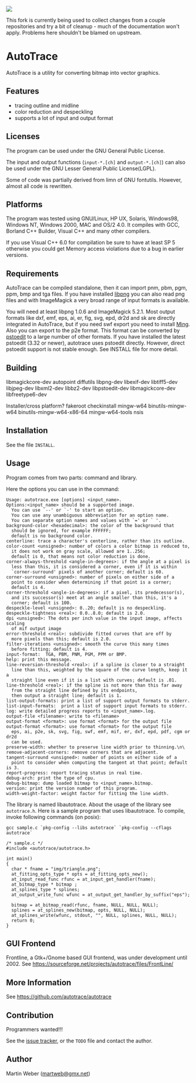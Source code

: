 ![](https://github.com/starseeker/autotrace/.github/workflows/btest.yml/badge.svg)

This fork is currently being used to collect changes from a couple repositories
and try a bit of cleanup - much of the documentation won't apply.  Problems
here shouldn't be blamed on upstream.

AutoTrace
=========

AutoTrace is a utility for converting bitmap into vector graphics.

Features
--------
- tracing outline and midline
- color reduction and despeckling
- supports a lot of input and output format

Licenses
--------
The program can be used under the GNU General Public License.

The input and output functions (`input-*.[ch]` and `output-*.[ch]`)
can also be used under the GNU Lesser General Public License(LGPL).

Some of code was partially derived from limn of GNU fontutils.
However, almost all code is rewritten.

Platforms
---------
The program was tested using GNU/Linux, HP UX, Solaris, Windows98,
Windows NT, Windows 2000, MAC and OS/2 4.0. It compiles with GCC,
Borland C++ Builder, Visual C++ and many other compilers.

If you use Visual C++ 6.0 for compilation be sure to have at
least SP 5 otherwise you could get Memory access violations due to
a bug in earlier versions.

Requirements
------------
AutoTrace can be compiled standalone, then it can import pnm, pbm,
pgm, ppm, bmp and tga files. If you have installed
[libpng](http://www.libpng.org/pub/png/libpng.html) you can also read png
files and with ImageMagick a very broad range of input formats is
available.

You will need at least libpng 1.0.6 and ImageMagick 5.2.1.  Most
output formats like dxf, emf, eps, ai, er, fig, svg, epd, dr2d and sk
are directly integrated in AutoTrace, but if you need swf export you
need to install [Ming](http://www.opaque.net/ming/). Also you can
export to the p2e format. This format can be converted by
[pstoedit](www.pstoedit.net) to a large number of other formats. If you have
installed the latest pstoedit (3.32 or newer), autotrace uses pstoedit
directly. However, direct pstoedit support is not stable enough. 
See INSTALL file for more detail.


Building
--------
libmagickcore-dev autopoint diffutils libpng-dev libexif-dev libtiff5-dev libjpeg-dev libxml2-dev libbz2-dev libpstoedit-dev libmagickcore-dev libfreetype6-dev

Installer/cross platform? fakeroot checkinstall mingw-w64 binutils-mingw-w64 binutils-mingw-w64-x86-64 mingw-w64-tools nsis

Installation
------------
See the file `INSTALL`.

Usage
-----
Program comes from two parts: command and library.

Here the options you can use in the command:

    Usage: autotrace.exe [options] <input_name>.
    Options:<input_name> should be a supported image.
      You can use `--' or `-' to start an option.
      You can use any unambiguous abbreviation for an option name.
      You can separate option names and values with `=' or ` '.
    background-color <hexadecimal>: the color of the background that
      should be ignored, for example FFFFFF;
      default is no background color.
    centerline: trace a character's centerline, rather than its outline.
    color-count <unsigned>: number of colors a color bitmap is reduced to,
      it does not work on gray scale, allowed are 1..256;
      default is 0, that means not color reduction is done.
    corner-always-threshold <angle-in-degrees>: if the angle at a pixel is
      less than this, it is considered a corner, even if it is within
      `corner-surround' pixels of another corner; default is 60.
    corner-surround <unsigned>: number of pixels on either side of a
      point to consider when determining if that point is a corner;
      default is 4.
    corner-threshold <angle-in-degrees>: if a pixel, its predecessor(s),
      and its successor(s) meet at an angle smaller than this, it's a
      corner; default is 100.
    despeckle-level <unsigned>: 0..20; default is no despeckling.
    despeckle-tightness <real>: 0.0..8.0; default is 2.0.
    dpi <unsigned>: The dots per inch value in the input image, affects scaling
      of mif output image
    error-threshold <real>: subdivide fitted curves that are off by
      more pixels than this; default is 2.0.
    filter-iterations <unsigned>: smooth the curve this many times
      before fitting; default is 4.
    input-format:  TGA, PBM, PNM, PGM, PPM or BMP.
    help: print this message.
    line-reversion-threshold <real>: if a spline is closer to a straight
      line than this, weighted by the square of the curve length, keep it a
      straight line even if it is a list with curves; default is .01.
    line-threshold <real>: if the spline is not more than this far away
      from the straight line defined by its endpoints,
      then output a straight line; default is 1.
    list-output-formats: print a list of support output formats to stderr.
    list-input-formats:  print a list of support input formats to stderr.
    log: write detailed progress reports to <input_name>.log.
    output-file <filename>: write to <filename>
    output-format <format>: use format <format> for the output file
    output-format <format>: use format <format> for the output file
      eps, ai, p2e, sk, svg, fig, swf, emf, mif, er, dxf, epd, pdf, cgm or dr2d
      can be used.
    preserve-width: whether to preserve line width prior to thinning.\n\
    remove-adjacent-corners: remove corners that are adjacent.
    tangent-surround <unsigned>: number of points on either side of a
      point to consider when computing the tangent at that point; default is 3.
    report-progress: report tracing status in real time.
    debug-arch: print the type of cpu.
    debug-bitmap: dump loaded bitmap to <input_name>.bitmap.
    version: print the version number of this program.
    width-weight-factor: weight factor for fitting the line width.

The library is named libautotrace. About the usage of the library
see `autotrace.h`.
Here is a sample program that uses libautotrace.
To compile, invoke following commands (on posix):

    gcc sample.c `pkg-config --libs autotrace` `pkg-config --cflags autotrace`

    /* sample.c */
    #include <autotrace/autotrace.h>

    int main()
    {
      char * fname = "img/triangle.png";
      at_fitting_opts_type * opts = at_fitting_opts_new();
      at_input_read_func rfunc = at_input_get_handler(fname);
      at_bitmap_type * bitmap ;
      at_splines_type * splines;
      at_output_write_func wfunc = at_output_get_handler_by_suffix("eps");

      bitmap = at_bitmap_read(rfunc, fname, NULL, NULL, NULL);
      splines = at_splines_new(bitmap, opts, NULL, NULL);
      at_splines_write(wfunc, stdout, "", NULL, splines, NULL, NULL);
      return 0;
    }

GUI Frontend
------------
Frontline, a Gtk+/Gnome based GUI frontend, was under development until 2002.
See https://sourceforge.net/projects/autotrace/files/FrontLine/


More Information
----------------
See https://github.com/autotrace/autotrace


Contribution
------------
Programmers wanted!!!

See the [issue tracker](https://github.com/autotrace/autotrace/issues), or the `TODO` file and contact the author.

Author
------
Martin Weber (martweb@gmx.net)
